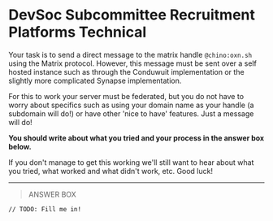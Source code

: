 # DevSoc Subcommittee Recruitment Platforms Technical
Your task is to send a direct message to the matrix handle `@chino:oxn.sh` using the Matrix protocol. However, this message must be sent over a self hosted instance such as through the Conduwuit implementation or the slightly more complicated Synapse implementation.

For this to work your server must be federated, but you do not have to worry about specifics such as using your domain name as your handle (a subdomain will do!) or have other 'nice to have' features. Just a message will do!

**You should write about what you tried and your process in the answer box below.**

If you don't manage to get this working we'll still want to hear about what you tried, what worked and what didn't work, etc. Good luck!

---

> ANSWER BOX
```
// TODO: Fill me in!

```